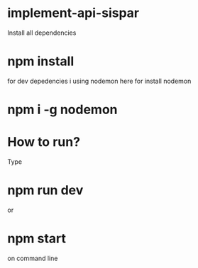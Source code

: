 # implement-api-sispar

Install all dependencies
# npm install

for dev depedencies i using nodemon
here for install nodemon
# npm i -g nodemon


# How to run?

Type 
# npm run dev 
or 
# npm start
on command line
